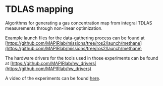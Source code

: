 # TDLAS mapping
Algorithms for generating a gas concentration map from integral TDLAS measurements through non-linear optimization.

Example launch files for the data-gathering process can be found at [https://github.com/MAPIRlab/missions/tree/ros2/launch/methane](https://github.com/MAPIRlab/missions/tree/ros2/launch/methane)

The hardware drivers for the tools used in those experiments can be found at [https://github.com/MAPIRlab/hw_drivers](https://github.com/MAPIRlab/hw_drivers)

A video of the experiments can be found [here](Experiment_hunter.mp4).
